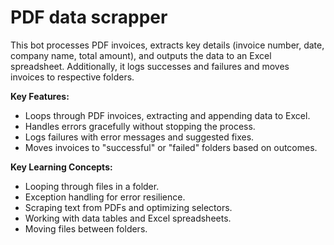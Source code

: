 # PDF data scrapper

This bot processes PDF invoices, extracts key details (invoice number, date, company name, total amount), and outputs the data to an Excel spreadsheet. Additionally, it logs successes and failures and moves invoices to respective folders.

**Key Features:**

* Loops through PDF invoices, extracting and appending data to Excel.
* Handles errors gracefully without stopping the process.
* Logs failures with error messages and suggested fixes.
* Moves invoices to "successful" or "failed" folders based on outcomes.

**Key Learning Concepts:**
* Looping through files in a folder.
* Exception handling for error resilience.
* Scraping text from PDFs and optimizing selectors.
* Working with data tables and Excel spreadsheets.
* Moving files between folders.
